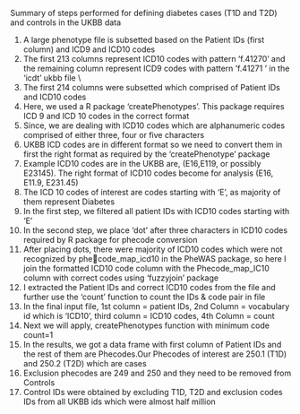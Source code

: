 Summary of steps performed for defining diabetes cases (T1D and T2D) and controls in the UKBB data
1. A large phenotype file is subsetted based on the Patient IDs (first column) and ICD9 and ICD10 codes 
2. The first 213 columns represent ICD10 codes with pattern ‘f.41270’ and the remaining column represent ICD9 codes with pattern ’f.41271 ’ in the ‘icdt’ ukbb file \
3. The first 214 columns were subsetted which comprised of Patient IDs and ICD10 codes 
4. Here, we used a R package ‘createPhenotypes’. This package requires ICD 9 and ICD 10 codes in the correct format 
5. Since, we are dealing with ICD10 codes which are alphanumeric codes comprised of either three, four or five characters 
6. UKBB ICD codes are in different format so we need to convert them in first the right format as required by the ‘createPhenotype’ package 
7. Example ICD10 codes are in the UKBB are, (E16,E119, or possibly E23145). The right format of ICD10 codes become for analysis (E16, E11.9, E231.45) 
8. The ICD 10 codes of interest are codes starting with ‘E’, as majority of them represent Diabetes 
9. In the first step, we filtered all patient IDs with ICD10 codes starting with ‘E’ 
10. In the second step, we place ‘dot’ after three characters in ICD10 codes required by R package for phecode conversion 
11. After placing dots, there were majority of ICD10 codes which were not recognized by phecode_map_icd10 in the PheWAS package, so here I join the formatted ICD10 code column with the Phecode_map_IC10 column with correct codes using ‘fuzzyjoin’ package 
12. I extracted the Patient IDs and correct ICD10 codes from the file and further use the ‘count’ function to count the IDs & code pair in file 
13. In the final input file, 1st column = patient IDs, 2nd Column = vocabulary id which is ‘ICD10’, third column = ICD10 codes, 4th Column = count 
14. Next we will apply, createPhenotypes function with minimum code count=1 
15. In the results, we got a data frame with first column of Patient IDs and the rest of them are Phecodes.Our Phecodes of interest are 250.1 (T1D) and 250.2 (T2D) which are cases 
16. Exclusion phecodes are 249 and 250 and they need to be removed from Controls 
17. Control IDs were obtained by excluding T1D, T2D and exclusion codes IDs from all UKBB ids which were almost half million 
